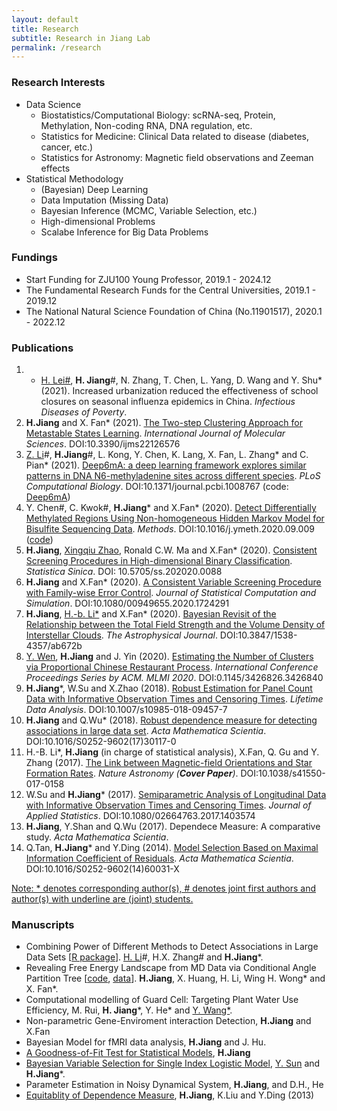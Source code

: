 ```yaml
---
layout: default
title: Research
subtitle: Research in Jiang Lab
permalink: /research
---
```


### Research Interests 
- Data Science
    - Biostatistics/Computational Biology: scRNA-seq, Protein, Methylation, Non-coding RNA, DNA regulation, etc.
    - Statistics for Medicine: Clinical Data related to disease (diabetes, cancer, etc.)
    - Statistics for Astronomy: Magnetic field observations and Zeeman effects
- Statistical Methodology
    - (Bayesian) Deep Learning 
    - Data Imputation (Missing Data)
    - Bayesian Inference (MCMC, Variable Selection, etc.)
    - High-dimensional Problems
    - Scalabe Inference for Big Data Problems
 
### Fundings
- Start Funding for ZJU100 Young Professor, 2019.1 - 2024.12
- The Fundamental Research Funds for the Central Universities, 2019.1 - 2019.12
- The National Natural Science Foundation of China (No.11901517), 2020.1 - 2022.12

### Publications 
1. - [H. Lei\#](https://person.zju.edu.cn/0018217), **H. Jiang**\#, N. Zhang, T. Chen, L. Yang, D. Wang and Y. Shu\* (2021). Increased urbanization reduced the effectiveness of school closures on seasonal influenza epidemics in China. *Infectious Diseases of Poverty*.
1. **H.Jiang** and X. Fan\* (2021). [The Two-step Clustering Approach for Metastable States Learning](https://www.mdpi.com/1422-0067/22/12/6576). *International Journal of Molecular Sciences*. DOI:10.3390/ijms22126576
1. <u>Z. Li</u>\#, **H.Jiang**\#, L. Kong, Y. Chen, K. Lang, X. Fan, L. Zhang\* and C. Pian\* (2021). [Deep6mA: a deep learning framework explores similar patterns in DNA N6-methyladenine sites across different species]( https://doi.org/10.1371/journal.pcbi.1008767). *PLoS Computational Biology*. DOI:10.1371/journal.pcbi.1008767 (code: [Deep6mA](http://www.pianlab.cn/deep6ma/))
1. Y. Chen\#, C. Kwok\#, **H.Jiang**\* and X.Fan\* (2020). [Detect Differentially Methylated Regions Using Non-homogeneous Hidden Markov Model for Bisulfite Sequencing Data](https://doi.org/10.1016/j.ymeth.2020.09.009). *Methods*. DOI:10.1016/j.ymeth.2020.09.009 ([code](/resources/BSDMR.zip))
1. **H.Jiang**, [Xingqiu Zhao](https://www.polyu.edu.hk/ama/staff/zhaoxq/index.html), Ronald C.W. Ma and X.Fan\* (2020). [Consistent Screening Procedures in High-dimensional Binary Classification](http://www3.stat.sinica.edu.tw/preprint/SS-2020-0088_Preprint.pdf). *Statistica Sinica*. DOI: 10.5705/ss.202020.0088
1. **H.Jiang** and X.Fan\* (2020). [A Consistent Variable Screening Procedure with Family-wise Error Control](https://doi.org/10.1080/00949655.2020.1724291). *Journal of Statistical Computation and Simulation*. DOI:10.1080/00949655.2020.1724291
1. **H.Jiang**, [H.-b. Li\*](http://www.phy.cuhk.edu.hk/new/people/teaching/hbli.html) and X.Fan\* (2020). [Bayesian Revisit of the Relationship between the Total Field Strength and the Volume Density of Interstellar Clouds](https://doi.org/10.3847/1538-4357/ab672b). *The Astrophysical Journal*. DOI:10.3847/1538-4357/ab672b
1. <u>Y. Wen</u>, **H.Jiang** and J. Yin (2020). [Estimating the Number of Clusters via Proportional Chinese Restaurant Process](https://doi.org/10.1145/3426826.3426840). *International Conference Proceedings Series by ACM. MLMI 2020*. DOI:0.1145/3426826.3426840
1. **H.Jiang**\*, W.Su and X.Zhao (2018). [Robust Estimation for Panel Count Data with Informative Observation Times and Censoring Times](https://doi.org/10.1007/s10985-018-09457-7). *Lifetime Data Analysis*. DOI:10.1007/s10985-018-09457-7
1. **H.Jiang** and Q.Wu\* (2018). [Robust dependence measure for detecting associations in large data set](https://doi.org/10.1016/S0252-9602(17)30117-0). *Acta Mathematica Scientia*. DOI:10.1016/S0252-9602(17)30117-0
1. H.-B. Li\*, **H.Jiang** (in charge of statistical analysis), X.Fan, Q. Gu and Y. Zhang (2017). [The Link between Magnetic-field Orientations and Star Formation Rates](https://doi.org/10.1038/s41550-017-0158). *Nature Astronomy (**Cover Paper**)*. DOI:10.1038/s41550-017-0158
1. W.Su and **H.Jiang**\* (2017). [Semiparametric Analysis of Longitudinal Data with Informative Observation Times and Censoring Times](https://doi.org/10.1080/02664763.2017.1403574). *Journal of Applied Statistics*. DOI:10.1080/02664763.2017.1403574
1. **H.Jiang**, Y.Shan and Q.Wu (2017). Dependece Measure: A comparative study. *Acta Mathematica Scientia*.
1. Q.Tan, **H.Jiang**\* and Y.Ding (2014). [Model Selection Based on Maximal Information Coefficient of Residuals](https://doi.org/10.1016/S0252-9602(14)60031-X). *Acta Mathematica Scientia*. DOI:10.1016/S0252-9602(14)60031-X

[Note: \* denotes corresponding author(s), \# denotes joint first authors and author(s) with underline are (joint) students.](/resources)

### Manuscripts 
- Combining Power of Different Methods to Detect Associations in Large Data Sets [[R package](/resources/DM.zip)]. <u>H. Li</u>\#, H.X. Zhang\# and **H.Jiang**\*.
- Revealing Free Energy Landscape from MD Data via Conditional Angle Partition Tree [[code](/resources/capt.zip), [data](/resources/ala-traj.zip)]. **H.Jiang**, X. Huang, H. Li, Wing H. Wong\* and X. Fan\*.
- Computational modelling of Guard Cell: Targeting Plant Water Use Efficiency, M. Rui, **H. Jiang**\*, Y. He\* and [Y. Wang\*](https://person.zju.edu.cn/wangyz).
- Non-parametric Gene-Enviroment interaction Detection, **H.Jiang** and X.Fan
- Bayesian Model for fMRI data analysis, **H.Jiang** and J. Hu.
- [A Goodness-of-Fit Test for Statistical Models](https://arxiv.org/pdf/2006.08864.pdf), **H.Jiang**
- [Bayesian Variable Selection for Single Index Logistic Model](https://arxiv.org/pdf/2012.06199.pdf), <u>Y. Sun</u> and **H.Jiang**\*.
- Parameter Estimation in Noisy Dynamical System, **H.Jiang**, and  D.H., He
- [Equitablity of Dependence Measure](https://arxiv.org/pdf/1501.02102.pdf), **H.Jiang**, K.Liu and Y.Ding (2013)
